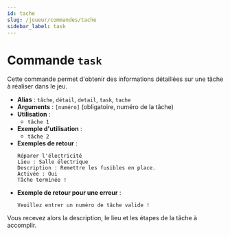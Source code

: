 ```yaml
---
id: tache
slug: /joueur/commandes/tache
sidebar_label: task
---
```


# Commande `task`

Cette commande permet d'obtenir des informations détaillées sur une tâche à réaliser dans le jeu.

- **Alias** : `tâche`, `détail`, `detail`, `task`, `tache`
- **Arguments** : `[numéro]` (obligatoire, numéro de la tâche)
- **Utilisation** :
    - `tâche 1`
- **Exemple d'utilisation** :
    - `tâche 2`
- **Exemples de retour** :
  ```
  Réparer l'électricité
  Lieu : Salle électrique
  Description : Remettre les fusibles en place.
  Activée : Oui
  Tâche terminée !
  ```
- **Exemple de retour pour une erreur** :
  ```
  Veuillez entrer un numéro de tâche valide !
  ```

Vous recevez alors la description, le lieu et les étapes de la tâche à accomplir.
